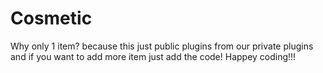 # Cosmetic

Why only 1 item? because this just public plugins from our private plugins and if you want to add more item just add the code!
Happey coding!!!
